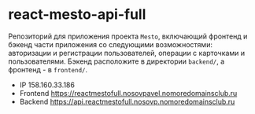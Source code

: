 # react-mesto-api-full
Репозиторий для приложения проекта `Mesto`, включающий фронтенд и бэкенд части приложения со следующими возможностями: авторизации и регистрации пользователей, операции с карточками и пользователями. Бэкенд расположите в директории `backend/`, а фронтенд - в `frontend/`. 
  
* IP  158.160.33.186
* Frontend  https://reactmestofull.nosovpavel.nomoredomainsclub.ru
* Backend  https://api.reactmestofull.nosovp.nomoredomainsclub.ru

